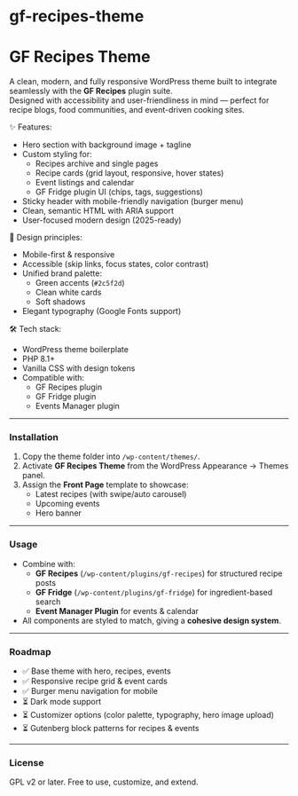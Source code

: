 # gf-recipes-theme
# GF Recipes Theme

A clean, modern, and fully responsive WordPress theme built to integrate seamlessly with the **GF Recipes** plugin suite.  
Designed with accessibility and user-friendliness in mind — perfect for recipe blogs, food communities, and event-driven cooking sites.

✨ Features:
- Hero section with background image + tagline
- Custom styling for:
  - Recipes archive and single pages
  - Recipe cards (grid layout, responsive, hover states)
  - Event listings and calendar
  - GF Fridge plugin UI (chips, tags, suggestions)
- Sticky header with mobile-friendly navigation (burger menu)
- Clean, semantic HTML with ARIA support
- User-focused modern design (2025-ready)

🎨 Design principles:
- Mobile-first & responsive
- Accessible (skip links, focus states, color contrast)
- Unified brand palette:
  - Green accents (`#2c5f2d`)
  - Clean white cards
  - Soft shadows
- Elegant typography (Google Fonts support)

🛠 Tech stack:
- WordPress theme boilerplate
- PHP 8.1+
- Vanilla CSS with design tokens
- Compatible with:
  - GF Recipes plugin
  - GF Fridge plugin
  - Events Manager plugin

---

### Installation
1. Copy the theme folder into `/wp-content/themes/`.
2. Activate **GF Recipes Theme** from the WordPress Appearance → Themes panel.
3. Assign the **Front Page** template to showcase:
   - Latest recipes (with swipe/auto carousel)
   - Upcoming events
   - Hero banner

---

### Usage
- Combine with:
  - **GF Recipes** (`/wp-content/plugins/gf-recipes`) for structured recipe posts
  - **GF Fridge** (`/wp-content/plugins/gf-fridge`) for ingredient-based search
  - **Event Manager Plugin** for events & calendar  
- All components are styled to match, giving a **cohesive design system**.

---

### Roadmap
- ✅ Base theme with hero, recipes, events
- ✅ Responsive recipe grid & event cards
- ✅ Burger menu navigation for mobile
- ⏳ Dark mode support
- ⏳ Customizer options (color palette, typography, hero image upload)
- ⏳ Gutenberg block patterns for recipes & events

---

### License
GPL v2 or later. Free to use, customize, and extend.
